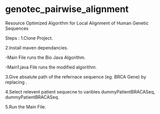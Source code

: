 # genotec_pairwise_alignment
Resource Optimized Algorithm for Local Alignment of Human Genetic Sequences

Steps :
1.Clone Project.

2.Install maven dependancies.

-Main File runs the Bio Java Algorithm.

-Main1.java File runs the modified algorithm.

3.Give absalute path of the refernace sequence (eg. BRCA Gene) by replacing <Path of File>.
  
4.Select relevent patient sequecne to varibles dummyPatientBRACASeq, dummyPatientBRACASeq.

5.Run the Main File.
